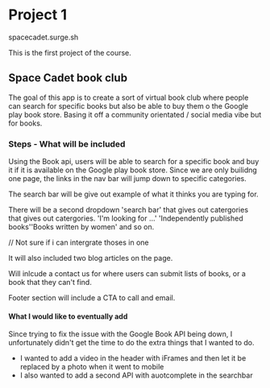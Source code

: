 # Project 1 

spacecadet.surge.sh

This is the first project of the course. 

## Space Cadet book club 

The goal of this app is to create a sort of virtual book club where people can search for specific books but also be able to buy them o the Google play book store. Basing it off a community orientated / social media vibe but for books. 


### Steps - What will be included 

Using the Book api, users will be able to search for a specific book and buy it if it is available on the Google play book store. 
Since we are only builidng one page, the links in the nav bar will jump down to specific categories. 

The search bar will be give out example of what it thinks you are typing for.

There will be a second dropdown  'search bar' that gives out catergories that gives out catergories. 'I'm looking for ...' 'Independently published books''Books written by women' and so on. 

// Not sure if i can intergrate thoses in one 

It will also included two blog articles on the page.

Will inlcude a contact us for where users can submit lists of books, or a book that they can't find. 

Footer section will include a CTA to call and email.

#### What I would like to eventually add

Since trying to fix the issue with the Google Book API being down, I unfortunately didn't get the time to do the extra things that I wanted to do. 

- I wanted to add a video in the header with iFrames and then let it be replaced by a photo when it went to mobile 
- I also wanted to add a second API with auotcomplete in the searchbar

